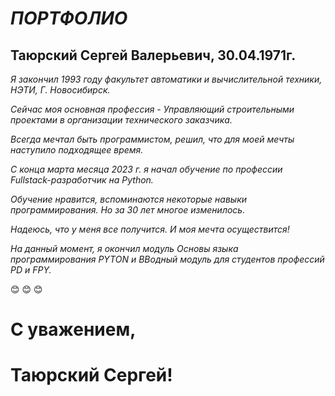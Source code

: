 # ***ПОРТФОЛИО***

## Таюрский Сергей Валерьевич, 30.04.1971г.

_Я закончил 1993 году факультет автоматики и вычислительной техники, НЭТИ, Г. Новосибирск._

_Сейчас моя основная профессия - Управляющий строительными проектами в организации технического заказчика._

_Всегда мечтал быть программистом, решил, что для моей мечты наступило подходящее время._

_С конца марта месяца 2023 г. я начал обучение по профессии Fullstack-разработчик на Python._

_Обучение нравится, вспоминаются некоторые навыки программирования. Но за 30 лет многое изменилось._

_Надеюсь, что у меня все получится. И моя мечта осуществится!_

_На данный момент, я окончил модуль Основы языка программирования PYTON и ВВодный модуль для студентов профессий PD и FPY._

:blush: :blush: :blush:

# **С уважением,** 
#           **Таюрский Cергей!**